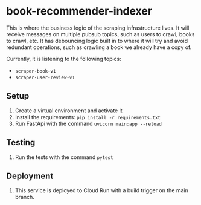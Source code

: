 # book-recommender-indexer



This is where the business logic of the scraping infrastructure lives. It will receive messages on multiple pubsub
topics, such as users to crawl, books to crawl, etc. It has debouncing logic built in to where it will try and avoid
redundant operations, such as crawling a book we already have a copy of.

Currently, it is listening to the following topics:

* `scraper-book-v1`
* `scraper-user-review-v1`

## Setup

1. Create a virtual environment and activate it
2. Install the requirements: `pip install -r requirements.txt`
3. Run FastApi with the command `uvicorn main:app --reload`

## Testing

1. Run the tests with the command `pytest`

## Deployment

1. This service is deployed to Cloud Run with a build trigger on the main branch.
